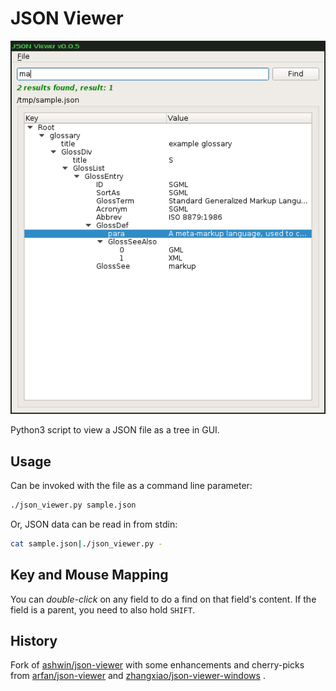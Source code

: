 # JSON Viewer #

![JSON Viewer](./json_viewer.png)

Python3 script to view a JSON file as a tree in GUI.

## Usage ##

Can be invoked with the file as a command line parameter:
```bash
./json_viewer.py sample.json
```

Or, JSON data can be read in from stdin:
```bash
cat sample.json|./json_viewer.py -
```

## Key and Mouse Mapping ##

You can _double-click_ on any field to do a find on that field's content. If
the field is a parent, you need to also hold `SHIFT`.

## History ##

Fork of [ashwin/json-viewer](https://github.com/ashwin/json-viewer) with
some enhancements and cherry-picks from
[arfan/json-viewer](https://github.com/arfan/json-viewer/) and
[zhangxiao/json-viewer-windows](https://github.com/zhangxiao/json-viewer-windows/) .

